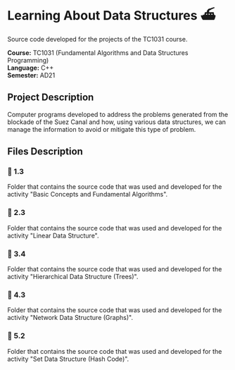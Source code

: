 # Learning About Data Structures ⛴️

Source code developed for the projects of the TC1031 course.

**Course:** TC1031 (Fundamental Algorithms and Data Structures Programming) <br>
**Language:** C++ <br>
**Semester:** AD21

## Project Description

Computer programs developed to address the problems generated from the blockade of the Suez Canal and how, 
using various data structures, we can manage the information to avoid or mitigate this type of problem.

## Files Description

### 📁 1.3

Folder that contains the source code that was used and developed for the activity "Basic Concepts and Fundamental Algorithms".

### 📁 2.3

Folder that contains the source code that was used and developed for the activity "Linear Data Structure".

### 📁 3.4

Folder that contains the source code that was used and developed for the activity "Hierarchical Data Structure (Trees)".

### 📁 4.3

Folder that contains the source code that was used and developed for the activity "Network Data Structure (Graphs)".

### 📁 5.2

Folder that contains the source code that was used and developed for the activity "Set Data Structure (Hash Code)".
